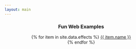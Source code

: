 ```yaml
---
layout: main
---
```


<div style="text-align:center;">
<h3>Fun Web Examples</h3>
{% for item in site.data.effects %}
<a href="{{ item.link }}">{{ item.name }}</a><br/>
{% endfor %}
</div>